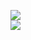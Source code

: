 [![](https://img.shields.io/badge/Made%20With-Github%20Spray-lightgrey.svg?style=for-the-badge&logo=github)](https://github.com/Annihil/github-spray#9347)  
[![](https://i.imgur.com/2DrTn0Z.gif)](https://github.com/Annihil/github-spray)
